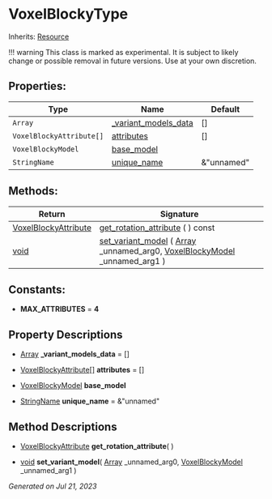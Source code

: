 # VoxelBlockyType

Inherits: [Resource](https://docs.godotengine.org/en/stable/classes/class_resource.html)

!!! warning
    This class is marked as experimental. It is subject to likely change or possible removal in future versions. Use at your own discretion.


## Properties: 


Type                      | Name                                             | Default    
------------------------- | ------------------------------------------------ | -----------
`Array`                   | [_variant_models_data](#i__variant_models_data)  | []         
`VoxelBlockyAttribute[]`  | [attributes](#i_attributes)                      | []         
`VoxelBlockyModel`        | [base_model](#i_base_model)                      |            
`StringName`              | [unique_name](#i_unique_name)                    | &"unnamed" 
<p></p>

## Methods: 


Return                                               | Signature                                                                                                                                                                                        
---------------------------------------------------- | -------------------------------------------------------------------------------------------------------------------------------------------------------------------------------------------------
[VoxelBlockyAttribute](api/VoxelBlockyAttribute.md)  | [get_rotation_attribute](#i_get_rotation_attribute) ( ) const                                                                                                                                    
[void](#)                                            | [set_variant_model](#i_set_variant_model) ( [Array](https://docs.godotengine.org/en/stable/classes/class_array.html) _unnamed_arg0, [VoxelBlockyModel](api/VoxelBlockyModel.md) _unnamed_arg1 )  
<p></p>

## Constants: 

- **MAX_ATTRIBUTES** = **4**

## Property Descriptions

- [Array](https://docs.godotengine.org/en/stable/classes/class_array.html)<span id="i__variant_models_data"></span> **_variant_models_data** = []


- [VoxelBlockyAttribute[]](https://docs.godotengine.org/en/stable/classes/class_voxelblockyattribute[].html)<span id="i_attributes"></span> **attributes** = []


- [VoxelBlockyModel](api/VoxelBlockyModel.md)<span id="i_base_model"></span> **base_model**


- [StringName](https://docs.godotengine.org/en/stable/classes/class_stringname.html)<span id="i_unique_name"></span> **unique_name** = &"unnamed"


## Method Descriptions

- [VoxelBlockyAttribute](api/VoxelBlockyAttribute.md)<span id="i_get_rotation_attribute"></span> **get_rotation_attribute**( ) 


- [void](#)<span id="i_set_variant_model"></span> **set_variant_model**( [Array](https://docs.godotengine.org/en/stable/classes/class_array.html) _unnamed_arg0, [VoxelBlockyModel](api/VoxelBlockyModel.md) _unnamed_arg1 ) 


_Generated on Jul 21, 2023_

